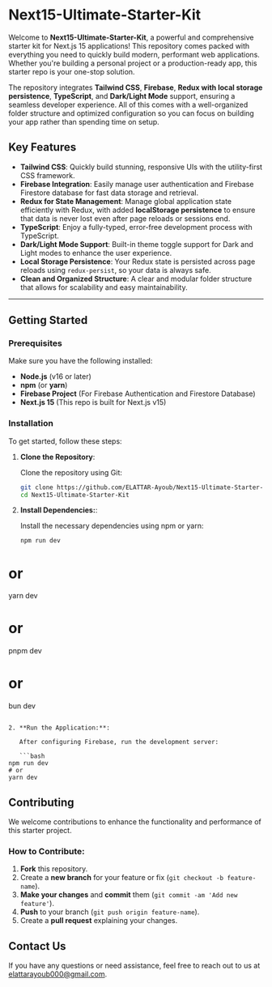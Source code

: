 # Next15-Ultimate-Starter-Kit

Welcome to **Next15-Ultimate-Starter-Kit**, a powerful and comprehensive starter kit for Next.js 15 applications! This repository comes packed with everything you need to quickly build modern, performant web applications. Whether you're building a personal project or a production-ready app, this starter repo is your one-stop solution.

The repository integrates **Tailwind CSS**, **Firebase**, **Redux with local storage persistence**, **TypeScript**, and **Dark/Light Mode** support, ensuring a seamless developer experience. All of this comes with a well-organized folder structure and optimized configuration so you can focus on building your app rather than spending time on setup.

## Key Features

- **Tailwind CSS**: Quickly build stunning, responsive UIs with the utility-first CSS framework.
- **Firebase Integration**: Easily manage user authentication and Firebase Firestore database for fast data storage and retrieval.
- **Redux for State Management**: Manage global application state efficiently with Redux, with added **localStorage persistence** to ensure that data is never lost even after page reloads or sessions end.
- **TypeScript**: Enjoy a fully-typed, error-free development process with TypeScript.
- **Dark/Light Mode Support**: Built-in theme toggle support for Dark and Light modes to enhance the user experience.
- **Local Storage Persistence**: Your Redux state is persisted across page reloads using `redux-persist`, so your data is always safe.
- **Clean and Organized Structure**: A clear and modular folder structure that allows for scalability and easy maintainability.

---

## Getting Started

### Prerequisites

Make sure you have the following installed:

- **Node.js** (v16 or later)
- **npm** (or **yarn**)
- **Firebase Project** (For Firebase Authentication and Firestore Database)
- **Next.js 15** (This repo is built for Next.js v15)

### Installation

To get started, follow these steps:

1. **Clone the Repository**:

   Clone the repository using Git:

   ```bash
   git clone https://github.com/ELATTAR-Ayoub/Next15-Ultimate-Starter-Kit.git
   cd Next15-Ultimate-Starter-Kit

   ```

2. **Install Dependencies:**:

   Install the necessary dependencies using npm or yarn:

   ```bash
   npm run dev
   ```

# or

yarn dev

# or

pnpm dev

# or

bun dev

````

2. **Run the Application:**:

   After configuring Firebase, run the development server:

   ```bash
npm run dev
# or
yarn dev
````

## Contributing

We welcome contributions to enhance the functionality and performance of this starter project.

### How to Contribute:

1. **Fork** this repository.
2. Create a **new branch** for your feature or fix (`git checkout -b feature-name`).
3. **Make your changes** and **commit** them (`git commit -am 'Add new feature'`).
4. **Push** to your branch (`git push origin feature-name`).
5. Create a **pull request** explaining your changes.

## Contact Us

If you have any questions or need assistance, feel free to reach out to us at [elattarayoub000@gmail.com](mailto:elattarayoub000@gmail.com).
